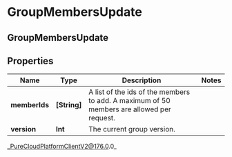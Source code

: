 # GroupMembersUpdate

## GroupMembersUpdate

## Properties

|Name | Type | Description | Notes|
|------------ | ------------- | ------------- | -------------|
| **memberIds** | **[String]** | A list of the ids of the members to add. A maximum of 50 members are allowed per request. | |
| **version** | **Int** | The current group version. | |



_PureCloudPlatformClientV2@176.0.0_
